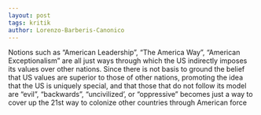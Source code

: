 ```yaml
---
layout: post
tags: kritik
author: Lorenzo-Barberis-Canonico
---
```


Notions such as “American Leadership”, “The America Way”, “American Exceptionalism” are all just ways through which the US indirectly imposes its values over other nations. Since there is not basis to ground the belief that US values are superior to those of other nations, promoting the idea that the US is uniquely special, and that those that do not follow its model are “evil”, “backwards”, “uncivilized’,  or “oppressive” becomes just a way to cover up the 21st way to colonize other countries through American force
